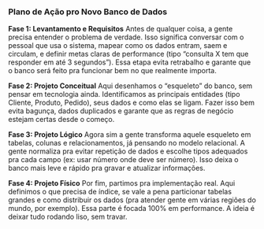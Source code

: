 ### Plano de Ação pro Novo Banco de Dados

**Fase 1: Levantamento e Requisitos**
Antes de qualquer coisa, a gente precisa entender o problema de verdade. Isso significa conversar com o pessoal que usa o sistema, mapear como os dados entram, saem e circulam, e definir metas claras de performance (tipo “consulta X tem que responder em até 3 segundos”).
Essa etapa evita retrabalho e garante que o banco será feito pra funcionar bem no que realmente importa.

**Fase 2: Projeto Conceitual**
Aqui desenhamos o “esqueleto” do banco, sem pensar em tecnologia ainda. Identificamos as principais entidades (tipo Cliente, Produto, Pedido), seus dados e como elas se ligam.
Fazer isso bem evita bagunça, dados duplicados e garante que as regras de negócio estejam certas desde o começo.

**Fase 3: Projeto Lógico**
Agora sim a gente transforma aquele esqueleto em tabelas, colunas e relacionamentos, já pensando no modelo relacional.
A gente normaliza pra evitar repetição de dados e escolhe tipos adequados pra cada campo (ex: usar número onde deve ser número). Isso deixa o banco mais leve e rápido pra gravar e atualizar informações.

**Fase 4: Projeto Físico**
Por fim, partimos pra implementação real. Aqui definimos o que precisa de índice, se vale a pena particionar tabelas grandes e como distribuir os dados (pra atender gente em várias regiões do mundo, por exemplo).
Essa parte é focada 100% em performance. A ideia é deixar tudo rodando liso, sem travar.
